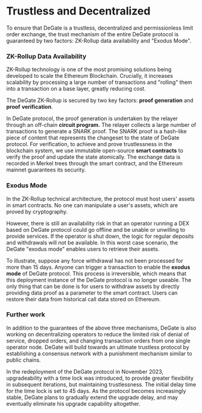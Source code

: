 # Trustless and Decentralized

To ensure that DeGate is a trustless, decentralized and permissionless limit order exchange, the trust mechanism of the entire DeGate protocol is guaranteed by two factors: ZK-Rollup data availability and "Exodus Mode".

### ZK-Rollup Data Availability

ZK-Rollup technology is one of the most promising solutions being developed to scale the Ethereum Blockchain. Crucially, it increases scalability by processing a large number of transactions and "rolling" them into a transaction on a base layer, greatly reducing cost.

The DeGate ZK-Rollup is secured by two key factors: **proof** **generation** and **proof** **verification**.

In DeGate protocol, the proof generation is undertaken by the relayer through an off-chain **circuit program.** The relayer collects a large number of transactions to generate a SNARK proof. The SNARK proof is a hash-like piece of content that represents the changeset to the state of DeGate protocol. For verification, to achieve and prove trustlessness in the blockchain system, we use immutable open-source **smart contracts** to verify the proof and update the state atomically. The exchange data is recorded in Merkel trees through the smart contract, and the Ethereum mainnet guarantees its security.

### Exodus Mode

In the ZK-Rollup technical architecture, the protocol must host users' assets in smart contracts. No one can manipulate a user's assets, which are proved by cryptography.

However, there is still an availability risk in that an operator running a DEX based on DeGate protocol could go offline and be unable or unwilling to provide services. If the operator is shut down, the logic for regular deposits and withdrawals will not be available. In this worst case scenario, the DeGate "exodus mode" enables users to retrieve their assets.

To illustrate, suppose any force withdrawal has not been processed for more than 15 days. Anyone can trigger a transaction to enable the **exodus mode** of DeGate protocol. This process is irreversible, which means that this deployment instance of the DeGate protocol is no longer useable. The only thing that can be done is for users to withdraw assets by directly providing data proof as a parameter to the smart contract. Users can restore their data from historical call data stored on Ethereum.

### Further work

In addition to the guarantees of the above three mechanisms, DeGate is also working on decentralizing operators to reduce the limited risk of denial of service, dropped orders, and changing transaction orders from one single operator node. DeGate will build towards an ultimate trustless protocol by establishing a consensus network with a punishment mechanism similar to public chains.

In the redeployment of the DeGate protocol in November 2023, upgradeability with a time lock was introduced, to provide greater flexibility in subsequent iterations, but maintaining trustlessness. The initial delay time for the time lock is set to 45 days. As the protocol becomes increasingly stable, DeGate plans to gradually extend the upgrade delay, and may eventually eliminate his upgrade capability altogether.
